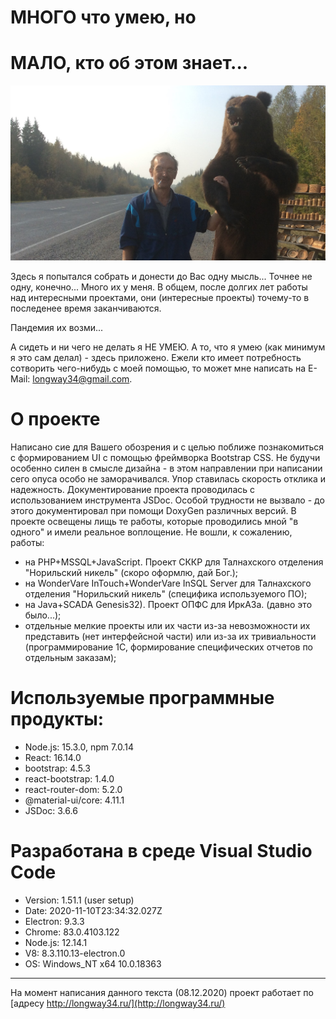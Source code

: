 # МНОГО что умею, но  
# МАЛО, кто об этом знает...

![Это Я ;-)...](https://raw.githubusercontent.com/longway34/mysite/master/src/components/with_bear.JPG)

Здесь я попытался собрать и донести до Вас одну мысль... Точнее не одну, конечно... Много их у меня.
В общем, после долгих лет работы над интересными проектами, они (интересные проекты) точему-то в последенее время заканчиваются.

Пандемия их возми...

А сидеть и ни чего не делать я НЕ УМЕЮ.
А то, что я умею (как минимум я это сам делал) - здесь приложено. 
Ежели кто имеет потребность сотворить чего-нибудь с моей помощью, то может мне написать на E-Mail: longway34@gmail.com.

# О проекте

Написано сие для Вашего обозрения и с целью поближе познакомиться с формированием UI с помощью фреймворка Bootstrap CSS.
Не будучи особенно силен в смысле дизайна - в этом направлении при написании сего опуса особо не заморачивался. Упор ставилась скорость отклика и надежность.
Документирование проекта проводилась с использованием инструмента JSDoc. Особой трудности не вызвало - до этого документировал при помощи DoxyGen различных версий.
В проекте освещены лищь те работы, которые проводились мной "в одного" и имели реальное воплощение.
Не вошли, к сожалению, работы:
* на PHP+MSSQL+JavaScript. Проект СККР для Талнахского отделения "Норильский никель" (скоро оформлю, дай Бог.);
* на WonderVare InTouch+WonderVare InSQL Server для Талнахского отделения "Норильский никель" (специфика используемого ПО);
* на Java+SCADA Genesis32). Проект ОПФС для ИркАЗа. (давно это было...);
* отдельные мелкие проекты или их части из-за невозможности их представить (нет интерфейсной части) или из-за их тривиальности (программирование 1С, формирование специфических отчетов по отдельным заказам);

# Используемые программные продукты:
* Node.js: 15.3.0, npm 7.0.14
* React: 16.14.0
* bootstrap: 4.5.3
* react-bootstrap: 1.4.0
* react-router-dom: 5.2.0
* @material-ui/core: 4.11.1
* JSDoc: 3.6.6

# Разработана в среде Visual Studio Code 
* Version: 1.51.1 (user setup)
* Date: 2020-11-10T23:34:32.027Z
* Electron: 9.3.3
* Chrome: 83.0.4103.122
* Node.js: 12.14.1
* V8: 8.3.110.13-electron.0
* OS: Windows_NT x64 10.0.18363

---

На момент написания данного текста (08.12.2020) проект работает по [адресу http://longway34.ru/](http://longway34.ru/)
